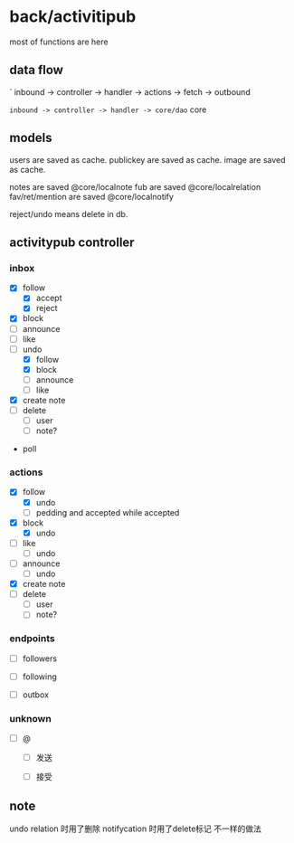 # back/activitipub

most of functions are here

## data flow
` inbound -> controller -> handler -> actions -> fetch -> outbound

` inbound -> controller -> handler -> core/dao
`                                     core

## models

users are saved as cache.
publickey are saved as cache.
image are saved as cache.

notes are saved @core/localnote
fub are saved @core/localrelation
fav/ret/mention are saved @core/localnotify

reject/undo means delete in db.

## activitypub controller

### inbox

- [x] follow
  - [x] accept
  - [x] reject
- [x] block
- [ ] announce
- [ ] like
- [ ] undo
  - [x] follow
  - [x] block
  - [ ] announce
  - [ ] like
- [x] create note
- [ ] delete
  - [ ] user
  - [ ] note?
- poll

### actions

- [x] follow
  - [x] undo
  - [ ] pedding and accepted while accepted
- [x] block
  - [x] undo
- [ ] like
  - [ ] undo
- [ ] announce
  - [ ] undo
- [x] create note
- [ ] delete
  - [ ] user
  - [ ] note?

### endpoints

- [ ] followers
- [ ] following
- [ ] outbox


### unknown


- [ ] @
  - [ ] 发送
  - [ ] 接受


## note

undo relation 时用了删除
notifycation 时用了delete标记
不一样的做法